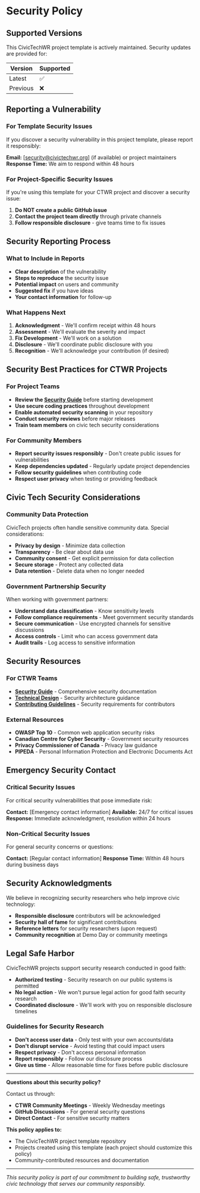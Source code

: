 # Security Policy

## Supported Versions

This CivicTechWR project template is actively maintained. Security updates are provided for:

| Version | Supported          |
| ------- | ------------------ |
| Latest  | :white_check_mark: |
| Previous| :x:                |

## Reporting a Vulnerability

### For Template Security Issues

If you discover a security vulnerability in this project template, please report it responsibly:

**Email:** [security@civictechwr.org] (if available) or project maintainers
**Response Time:** We aim to respond within 48 hours

### For Project-Specific Security Issues

If you're using this template for your CTWR project and discover a security issue:

1. **Do NOT create a public GitHub issue**
2. **Contact the project team directly** through private channels
3. **Follow responsible disclosure** - give teams time to fix issues

## Security Reporting Process

### What to Include in Reports

- **Clear description** of the vulnerability
- **Steps to reproduce** the security issue
- **Potential impact** on users and community
- **Suggested fix** if you have ideas
- **Your contact information** for follow-up

### What Happens Next

1. **Acknowledgment** - We'll confirm receipt within 48 hours
2. **Assessment** - We'll evaluate the severity and impact
3. **Fix Development** - We'll work on a solution
4. **Disclosure** - We'll coordinate public disclosure with you
5. **Recognition** - We'll acknowledge your contribution (if desired)

## Security Best Practices for CTWR Projects

### For Project Teams

- **Review the [Security Guide](docs/SECURITY_GUIDE.md)** before starting development
- **Use secure coding practices** throughout development
- **Enable automated security scanning** in your repository
- **Conduct security reviews** before major releases
- **Train team members** on civic tech security considerations

### For Community Members

- **Report security issues responsibly** - Don't create public issues for vulnerabilities
- **Keep dependencies updated** - Regularly update project dependencies
- **Follow security guidelines** when contributing code
- **Respect user privacy** when testing or providing feedback

## Civic Tech Security Considerations

### Community Data Protection

CivicTech projects often handle sensitive community data. Special considerations:

- **Privacy by design** - Minimize data collection
- **Transparency** - Be clear about data use
- **Community consent** - Get explicit permission for data collection
- **Secure storage** - Protect any collected data
- **Data retention** - Delete data when no longer needed

### Government Partnership Security

When working with government partners:

- **Understand data classification** - Know sensitivity levels
- **Follow compliance requirements** - Meet government security standards
- **Secure communication** - Use encrypted channels for sensitive discussions
- **Access controls** - Limit who can access government data
- **Audit trails** - Log access to sensitive information

## Security Resources

### For CTWR Teams

- **[Security Guide](docs/SECURITY_GUIDE.md)** - Comprehensive security documentation
- **[Technical Design](docs/TECHNICAL_DESIGN.md)** - Security architecture guidance
- **[Contributing Guidelines](docs/CONTRIBUTING.md)** - Security requirements for contributors

### External Resources

- **OWASP Top 10** - Common web application security risks
- **Canadian Centre for Cyber Security** - Government security resources
- **Privacy Commissioner of Canada** - Privacy law guidance
- **PIPEDA** - Personal Information Protection and Electronic Documents Act

## Emergency Security Contact

### Critical Security Issues

For critical security vulnerabilities that pose immediate risk:

**Contact:** [Emergency contact information]
**Available:** 24/7 for critical issues
**Response:** Immediate acknowledgment, resolution within 24 hours

### Non-Critical Security Issues

For general security concerns or questions:

**Contact:** [Regular contact information]
**Response Time:** Within 48 hours during business days

## Security Acknowledgments

We believe in recognizing security researchers who help improve civic technology:

- **Responsible disclosure** contributors will be acknowledged
- **Security hall of fame** for significant contributions
- **Reference letters** for security researchers (upon request)
- **Community recognition** at Demo Day or community meetings

## Legal Safe Harbor

CivicTechWR projects support security research conducted in good faith:

- **Authorized testing** - Security research on our public systems is permitted
- **No legal action** - We won't pursue legal action for good faith security research
- **Coordinated disclosure** - We'll work with you on responsible disclosure timelines

### Guidelines for Security Research

- **Don't access user data** - Only test with your own accounts/data
- **Don't disrupt service** - Avoid testing that could impact users
- **Respect privacy** - Don't access personal information
- **Report responsibly** - Follow our disclosure process
- **Give us time** - Allow reasonable time for fixes before public disclosure

---

**Questions about this security policy?**

Contact us through:

- **CTWR Community Meetings** - Weekly Wednesday meetings
- **GitHub Discussions** - For general security questions
- **Direct Contact** - For sensitive security matters

**This policy applies to:**

- The CivicTechWR project template repository
- Projects created using this template (each project should customize this policy)
- Community-contributed resources and documentation

---

*This security policy is part of our commitment to building safe, trustworthy civic technology that serves our community responsibly.*
